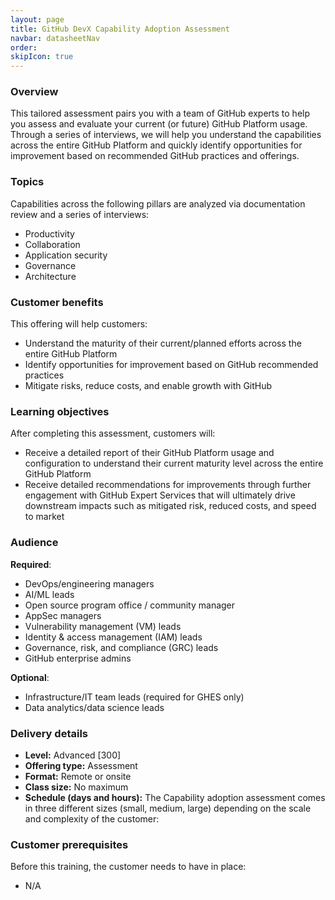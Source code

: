 ```yaml
---
layout: page
title: GitHub DevX Capability Adoption Assessment
navbar: datasheetNav
order: 
skipIcon: true
---
```


### Overview

This tailored assessment pairs you with a team of GitHub experts to help you assess and evaluate your current (or future) GitHub Platform usage. Through a series of interviews, we will help you understand the capabilities across the entire GitHub Platform and quickly identify opportunities for improvement based on recommended GitHub practices and offerings.

### Topics

Capabilities across the following pillars are analyzed via documentation review and a series of interviews:

- Productivity
- Collaboration
- Application security
- Governance
- Architecture

### Customer benefits

This offering will help customers:

- Understand the maturity of their current/planned efforts across the entire GitHub Platform
- Identify opportunities for improvement based on GitHub recommended practices
- Mitigate risks, reduce costs, and enable growth with GitHub

### Learning objectives

After completing this assessment, customers will:

- Receive a detailed report of their GitHub Platform usage and configuration to understand their current maturity level across the entire GitHub Platform
- Receive detailed recommendations for improvements through further engagement with GitHub Expert Services that will ultimately drive downstream impacts such as mitigated risk, reduced costs, and speed to market

### Audience

**Required**:

- DevOps/engineering managers
- AI/ML leads
- Open source program office / community manager
- AppSec managers
- Vulnerability management (VM) leads
- Identity & access management (IAM) leads
- Governance, risk, and compliance (GRC) leads
- GitHub enterprise admins

**Optional**:

- Infrastructure/IT team leads (required for GHES only)
- Data analytics/data science leads

### Delivery details

- **Level:** Advanced [300]
- **Offering type:** Assessment
- **Format:** Remote or onsite
- **Class size:** No maximum
- **Schedule (days and hours):** The Capability adoption assessment comes in three different sizes (small, medium, large) depending on the scale and complexity of the customer:

### Customer prerequisites

Before this training, the customer needs to have in place:

- N/A
